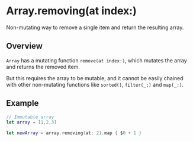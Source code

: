 # Array.removing(at index:)

Non-mutating way to remove a single item and return the resulting array.


## Overview

`Array` has a mutating function `remove(at index:)`, which mutates the array and returns the removed item.

But this requires the array to be mutable, and it cannot be easily chained with other non-mutating functions like `sorted()`, `filter(_;)` and `map(_:)`.


## Example

```swift
// Immutable array
let array = [1,2,3]

let newArray = array.removing(at: 2).map { $0 + 1 }
```
